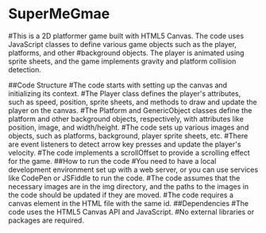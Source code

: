 # SuperMeGmae

#This is a 2D platformer game built with HTML5 Canvas. The code uses JavaScript classes to define various game objects such as the player, platforms, and other #background objects. The player is animated using sprite sheets, and the game implements gravity and platform collision detection.

##Code Structure
#The code starts with setting up the canvas and initializing its context.
#The Player class defines the player's attributes, such as speed, position, sprite sheets, and methods to draw and update the player on the canvas.
#The Platform and GenericObject classes define the platform and other background objects, respectively, with attributes like position, image, and width/height.
#The code sets up various images and objects, such as platforms, background, player sprite sheets, etc.
#There are event listeners to detect arrow key presses and update the player's velocity.
#The code implements a scrollOffset to provide a scrolling effect for the game.
##How to run the code
#You need to have a local development environment set up with a web server, or you can use services like CodePen or JSFiddle to run the code.
#The code assumes that the necessary images are in the img directory, and the paths to the images in the code should be updated if they are moved.
#The code requires a canvas element in the HTML file with the same id.
##Dependencies
#The code uses the HTML5 Canvas API and JavaScript.
#No external libraries or packages are required.
